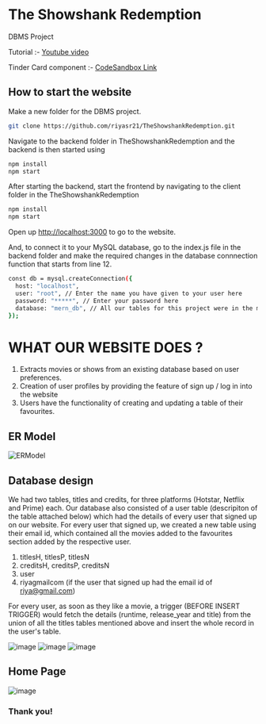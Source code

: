 # The Showshank Redemption
DBMS Project

Tutorial :- [Youtube video](https://www.youtube.com/watch?v=fPuLnzSjPLE&t=2384s&ab_channel=LamaDev)

Tinder Card component :- [CodeSandbox Link](https://codesandbox.io/s/github/3DJakob/react-tinder-card-demo/tree/master/?file=/src/App.css)

## How to start the website

Make a new folder for the DBMS project.

```sh
git clone https://github.com/riyasr21/TheShowshankRedemption.git


```
Navigate to the backend folder in TheShowshankRedemption and the backend is then started using
```sh
npm install
npm start

```

After starting the backend, start the frontend by navigating to the client folder in the TheShowshankRedemption 
```sh
npm install
npm start

```
   
Open up [http://localhost:3000](http://localhost:3000) to go to the website.

And, to connect it to your MySQL database, go to the index.js file in the backend folder and make the required changes in the database connnection function that starts from line 12. 

```sh
const db = mysql.createConnection({
  host: "localhost",
  user: "root", // Enter the name you have given to your user here
  password: "*****", // Enter your password here
  database: "mern_db", // All our tables for this project were in the mern_db database created by us. You can change it to what your database name is.
});
```

# WHAT OUR WEBSITE DOES ? 

1. Extracts movies or shows from an existing database based on user preferences.
2. Creation of user profiles by providing the feature of sign up / log in into the website
3. Users have the functionality of creating and updating a table of their favourites. 


## ER Model
![ERModel](https://user-images.githubusercontent.com/89318501/204541187-f11f71c2-ca60-4f44-b6fe-9b672e14bda6.png)




## Database design

We had two tables, titles and credits, for three platforms (Hotstar, Netflix and Prime) each. Our database also consisted of a user table (descripiton of the table attached below) which had the details of every user that signed up on our website. For every user that signed up, we created a new table using their email id, which contained all the movies added to the favourites section added by the respective user.
1. titlesH, titlesP, titlesN
2. creditsH, creditsP, creditsN
3. user
4. riyagmailcom (if the user that signed up had the email id of riya@gmail.com)

For every user, as soon as they like a movie, a trigger (BEFORE INSERT TRIGGER) would fetch the details (runtime, release_year and title) from the union of all the titles tables mentioned above and insert the whole record in the user's table.

![image](https://user-images.githubusercontent.com/89318501/204544816-e76e5d9e-299e-4ce8-8aff-a07053442d05.png)
![image](https://user-images.githubusercontent.com/89318501/204544880-27345cc6-f128-4c58-8d36-c6a5b00f26be.png)
![image](https://user-images.githubusercontent.com/89318501/204544958-0b3b82f9-70dd-4e1f-8e50-eb22b6ce1bad.png)







## Home Page
![image](https://user-images.githubusercontent.com/89318501/204545283-f558b817-9bbd-4263-adae-09c82942c8a0.png)


### Thank you!
